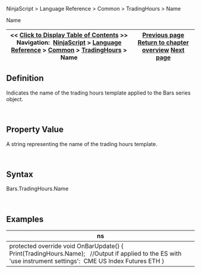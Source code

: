 ﻿


NinjaScript \> Language Reference \> Common \> TradingHours \> Name






















Name







| \<\< [Click to Display Table of Contents](tradinghours_name.md) \>\> **Navigation:**     [NinjaScript](ninjascript.md) \> [Language Reference](language_reference_wip.md) \> [Common](common.md) \> [TradingHours](tradinghours.md) \> Name | [Previous page](holidays.md) [Return to chapter overview](tradinghours.md) [Next page](partialholidays.md) |
| --- | --- |











## Definition


Indicates the name of the trading hours template applied to the Bars series object.  

 


## 


## Property Value


A string representing the name of the trading hours template.


 


## Syntax
Bars.TradingHours.Name


 


## Examples




| ns |
| --- |
| protected override void OnBarUpdate()  {                      Print(TradingHours.Name);    //Output if applied to the ES with 'use instrument settings':  CME US Index Futures ETH } |









